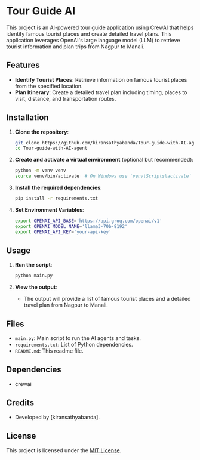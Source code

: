 # Tour Guide AI

This project is an AI-powered tour guide application using CrewAI that helps identify famous tourist places and create detailed travel plans. This application leverages OpenAI's large language model (LLM) to retrieve tourist information and plan trips from Nagpur to Manali.

## Features

- **Identify Tourist Places**: Retrieve information on famous tourist places from the specified location.
- **Plan Itinerary**: Create a detailed travel plan including timing, places to visit, distance, and transportation routes.

## Installation

1. **Clone the repository**:
    ```sh
    git clone https://github.com/kiransathyabanda/Tour-guide-with-AI-agent.git
    cd Tour-guide-with-AI-agent
    ```

2. **Create and activate a virtual environment** (optional but recommended):
    ```sh
    python -m venv venv
    source venv/bin/activate  # On Windows use `venv\Scripts\activate`
    ```

3. **Install the required dependencies**:
    ```sh
    pip install -r requirements.txt
    ```

4. **Set Environment Variables**:
    ```sh
    export OPENAI_API_BASE='https://api.groq.com/openai/v1'
    export OPENAI_MODEL_NAME='llama3-70b-8192'
    export OPENAI_API_KEY='your-api-key'
    ```

## Usage

1. **Run the script**:
    ```sh
    python main.py
    ```

2. **View the output**:
    - The output will provide a list of famous tourist places and a detailed travel plan from Nagpur to Manali.

## Files

- `main.py`: Main script to run the AI agents and tasks.
- `requirements.txt`: List of Python dependencies.
- `README.md`: This readme file.

## Dependencies

- crewai

## Credits

- Developed by [kiransathyabanda].

## License

This project is licensed under the [MIT License](LICENSE).
